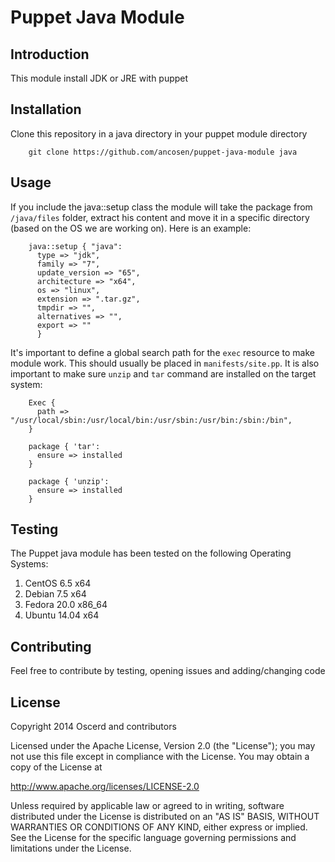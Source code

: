 Puppet Java Module
========================

Introduction
-----------------

This module install JDK or JRE with puppet

Installation
-----------------

Clone this repository in a java directory in your puppet module directory

```shell
	git clone https://github.com/ancosen/puppet-java-module java
```

Usage
-----------------

If you include the java::setup class the module will take the package from `/java/files` folder, extract his content and move it 
in a specific directory (based on the OS we are working on). Here is an example:

```puppet
	java::setup { "java":
	  type => "jdk",
	  family => "7",
	  update_version => "65",
	  architecture => "x64",
	  os => "linux",
	  extension => ".tar.gz",
	  tmpdir => "",
	  alternatives => "",
	  export => ""
	  }
```

It's important to define a global search path for the `exec` resource to make module work. 
This should usually be placed in `manifests/site.pp`. It is also important to make sure `unzip` and `tar` command 
are installed on the target system:

```puppet
	Exec {
	  path => "/usr/local/sbin:/usr/local/bin:/usr/sbin:/usr/bin:/sbin:/bin",
	}

	package { 'tar':
	  ensure => installed
	}

	package { 'unzip':
	  ensure => installed
	}
```

Testing
-----------------

The Puppet java module has been tested on the following Operating Systems: 

1. CentOS 6.5 x64
1. Debian 7.5 x64
1. Fedora 20.0 x86_64
1. Ubuntu 14.04 x64

Contributing
-----------------

Feel free to contribute by testing, opening issues and adding/changing code

License
-----------------

Copyright 2014 Oscerd and contributors

Licensed under the Apache License, Version 2.0 (the "License");
you may not use this file except in compliance with the License.
You may obtain a copy of the License at

http://www.apache.org/licenses/LICENSE-2.0

Unless required by applicable law or agreed to in writing, software
distributed under the License is distributed on an "AS IS" BASIS,
WITHOUT WARRANTIES OR CONDITIONS OF ANY KIND, either express or implied.
See the License for the specific language governing permissions and
limitations under the License.
